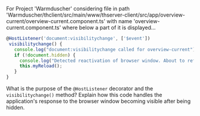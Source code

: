 For Project 'Warmduscher' considering file in path 'Warmduscher/thclient/src/main/www/thserver-client/src/app/overview-current/overview-current.component.ts' with name 'overview-current.component.ts' where below a part of it is displayed...

```typescript
@HostListener('document:visibilitychange', ['$event'])
 visibilitychange() {
   console.log("document:visibilitychange called for overview-current");
   if (!document.hidden) {
     console.log("Detected reactivation of browser window. About to refresh.", new Date());
     this.myReload();
   }
}
```

What is the purpose of the `@HostListener` decorator and the `visibilitychange()` method? Explain how this code handles the application's response to the browser window becoming visible after being hidden.